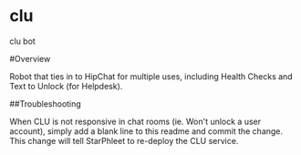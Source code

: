 # clu
clu bot

#Overview

Robot that ties in to HipChat for multiple uses, including Health Checks and Text to Unlock (for Helpdesk).

##Troubleshooting

When CLU is not responsive in chat rooms (ie. Won't unlock a user account), simply add a blank line to this readme and commit the change. This change will tell StarPhleet to re-deploy the CLU service.

